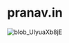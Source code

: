 # pranav.in
![blob_UlyuaXb8jE](https://user-images.githubusercontent.com/95334065/144366670-56d4aac2-4cac-42b5-985b-3db3212dff84.jpg)
